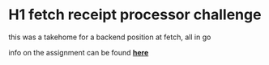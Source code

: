 # H1 fetch receipt processor challenge

this was a takehome for a backend position at fetch, all in go

info on the assignment can be found **[here](https://github.com/fetch-rewards/receipt-processor-challenge)**
